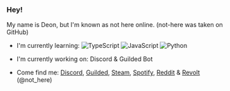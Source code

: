 ### Hey!

My name is Deon, but I'm known as not here online. (not-here was taken on GitHub)

- I'm currently learning: <img alt="TypeScript" src="https://img.shields.io/badge/-TypeScript-007acc?style=flat-square&logo=typescript&logoColor=white"/> <img alt="JavaScript" src="https://img.shields.io/badge/-JavaScript-edb200?style=flat-square&logo=javascript&logoColor=white" /> <img alt="Python" src="https://img.shields.io/badge/-Python-4B8BBE?style=flat-square&logo=python&logoColor=white" />

- I'm currently working on: Discord & Guilded Bot

- Come find me: [Discord](https://discord.com/users/956335508311654400), [Guilded](https://guilded.gg/not-here7720), [Steam](https://steamcommunity.com/id/not-here7720), [Spotify](https://open.spotify.com/user/zp8o4bf6stiyic8w713dtxqe2?si=32cd383d9f6a49cf), [Reddit](https://reddit.com/u/_not-here) & [Revolt](https://revolt.chat) (@not_here)

<!--
**no-there/no-there** is a ✨ _special_ ✨ repository because its `README.md` (this file) appears on your GitHub profile.

Here are some ideas to get you started:

- 🔭 I’m currently working on ...
- 🌱 I’m currently learning ...
- 👯 I’m looking to collaborate on ...
- 🤔 I’m looking for help with ...
- 💬 Ask me about ...
- 📫 How to reach me: ...
- 😄 Pronouns: ...
- ⚡ Fun fact: ...
-->
